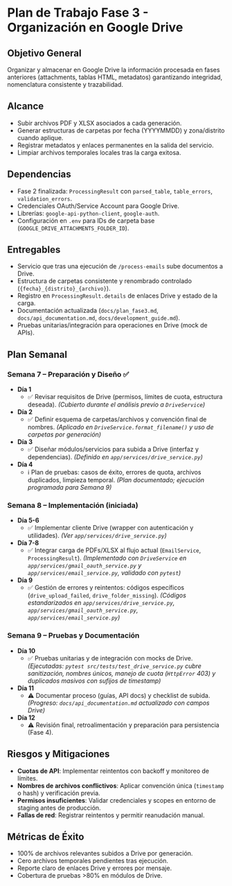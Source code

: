 # Plan de Trabajo Fase 3 - Organización en Google Drive

## Objetivo General
Organizar y almacenar en Google Drive la información procesada en fases anteriores (attachments, tablas HTML, metadatos) garantizando integridad, nomenclatura consistente y trazabilidad.

## Alcance
- Subir archivos PDF y XLSX asociados a cada generación.
- Generar estructuras de carpetas por fecha (YYYYMMDD) y zona/distrito cuando aplique.
- Registrar metadatos y enlaces permanentes en la salida del servicio.
- Limpiar archivos temporales locales tras la carga exitosa.

## Dependencias
- Fase 2 finalizada: `ProcessingResult` con `parsed_table`, `table_errors`, `validation_errors`.
- Credenciales OAuth/Service Account para Google Drive.
- Librerías: `google-api-python-client`, `google-auth`.
- Configuración en `.env` para IDs de carpeta base (`GOOGLE_DRIVE_ATTACHMENTS_FOLDER_ID`).

## Entregables
- Servicio que tras una ejecución de `/process-emails` sube documentos a Drive.
- Estructura de carpetas consistente y renombrado controlado (`{fecha}_{distrito}_{archivo}`).
- Registro en `ProcessingResult.details` de enlaces Drive y estado de la carga.
- Documentación actualizada (`docs/plan_fase3.md`, `docs/api_documentation.md`, `docs/development_guide.md`).
- Pruebas unitarias/integración para operaciones en Drive (mock de APIs).

## Plan Semanal

### Semana 7 – Preparación y Diseño ✅
- **Día 1**
  - ✅ Revisar requisitos de Drive (permisos, límites de cuota, estructura deseada). *(Cubierto durante el análisis previo a `DriveService`)*
- **Día 2**
  - ✅ Definir esquema de carpetas/archivos y convención final de nombres. *(Aplicado en `DriveService.format_filename()` y uso de carpetas por generación)*
- **Día 3**
  - ✅ Diseñar módulos/servicios para subida a Drive (interfaz y dependencias). *(Definido en `app/services/drive_service.py`)*
- **Día 4**
  - ℹ️ Plan de pruebas: casos de éxito, errores de quota, archivos duplicados, limpieza temporal. *(Plan documentado; ejecución programada para Semana 9)*

### Semana 8 – Implementación (iniciada)
- **Día 5-6**
  - ✅ Implementar cliente Drive (wrapper con autenticación y utilidades). *(Ver `app/services/drive_service.py`)*
- **Día 7-8**
  - ✅ Integrar carga de PDFs/XLSX al flujo actual (`EmailService`, `ProcessingResult`). *(Implementado con `DriveService` en `app/services/gmail_oauth_service.py` y `app/services/email_service.py`, validado con `pytest`)*
- **Día 9**
  - ✅ Gestión de errores y reintentos: códigos específicos (`drive_upload_failed`, `drive_folder_missing`). *(Códigos estandarizados en `app/services/drive_service.py`, `app/services/gmail_oauth_service.py`, `app/services/email_service.py`)*

### Semana 9 – Pruebas y Documentación
- **Día 10**
  - ✅ Pruebas unitarias y de integración con mocks de Drive. *(Ejecutadas: `pytest src/tests/test_drive_service.py` cubre sanitización, nombres únicos, manejo de cuota (`HttpError` 403) y duplicados masivos con sufijos de timestamp)*
- **Día 11**
  - ⚠️ Documentar proceso (guías, API docs) y checklist de subida. *(Progreso: `docs/api_documentation.md` actualizado con campos Drive)*
- **Día 12**
  - ⚠️ Revisión final, retroalimentación y preparación para persistencia (Fase 4).

## Riesgos y Mitigaciones
- **Cuotas de API**: Implementar reintentos con backoff y monitoreo de límites.
- **Nombres de archivos conflictivos**: Aplicar convención única (`timestamp` o hash) y verificación previa.
- **Permisos insuficientes**: Validar credenciales y scopes en entorno de staging antes de producción.
- **Fallas de red**: Registrar reintentos y permitir reanudación manual.

## Métricas de Éxito
- 100% de archivos relevantes subidos a Drive por generación.
- Cero archivos temporales pendientes tras ejecución.
- Reporte claro de enlaces Drive y errores por mensaje.
- Cobertura de pruebas >80% en módulos de Drive.
